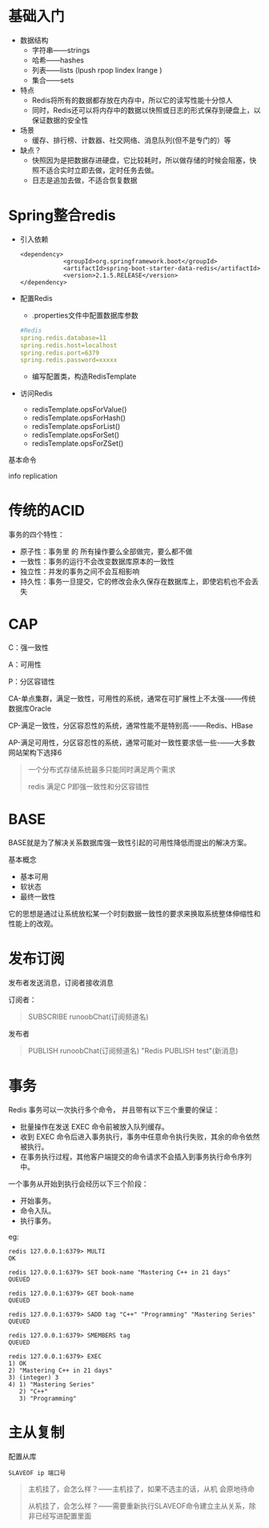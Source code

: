 # 基础入门

- 数据结构
  - 字符串——strings
  - 哈希——hashes
  - 列表——lists (lpush rpop lindex lrange )
  - 集合——sets
- 特点
  - Redis将所有的数据都存放在内存中，所以它的读写性能十分惊人
  - 同时，Redis还可以将内存中的数据以快照或日志的形式保存到硬盘上，以保证数据的安全性
- 场景
  - 缓存、排行榜、计数器、社交网络、消息队列(但不是专门的）等
- 缺点？
  - 快照因为是把数据存进硬盘，它比较耗时，所以做存储的时候会阻塞，快照不适合实时立即去做，定时任务去做。
  - 日志是追加去做，不适合恢复数据

# Spring整合redis

- 引入依赖

  ```
  <dependency>
              <groupId>org.springframework.boot</groupId>
              <artifactId>spring-boot-starter-data-redis</artifactId>
              <version>2.1.5.RELEASE</version>
  </dependency>
  ```

- 配置Redis

  - .properties文件中配置数据库参数

  ```yml
  #Redis
  spring.redis.database=11
  spring.redis.host=localhost
  spring.redis.port=6379
  spring.redis.password=xxxxx
  ```

  - 编写配置类，构造RedisTemplate

- 访问Redis

  - redisTemplate.opsForValue()
  - redisTemplate.opsForHash()
  - redisTemplate.opsForList()
  - redisTemplate.opsForSet()
  - redisTemplate.opsForZSet()

基本命令

info replication



# 传统的ACID

事务的四个特性：

* 原子性：事务里 的 所有操作要么全部做完，要么都不做
* 一致性：事务的运行不会改变数据库原本的一致性
* 独立性：并发的事务之间不会互相影响
* 持久性：事务一旦提交，它的修改会永久保存在数据库上，即使宕机也不会丢失

# CAP

C：强一致性

A：可用性

P：分区容错性

CA-单点集群，满足一致性，可用性的系统，通常在可扩展性上不太强-——传统数据库Oracle

CP-满足一致性，分区容忍性的系统，通常性能不是特别高-——Redis、HBase

AP-满足可用性，分区容忍性的系统，通常可能对一致性要求低一些-——大多数网站架构下选择6

> 一个分布式存储系统最多只能同时满足两个需求
>
> redis 满足C P即强一致性和分区容错性

# BASE

BASE就是为了解决关系数据库强一致性引起的可用性降低而提出的解决方案。

基本概念

* 基本可用
* 软状态
* 最终一致性

它的思想是通过让系统放松某一个时刻数据一致性的要求来换取系统整体伸缩性和性能上的改观。







# 发布订阅

发布者发送消息，订阅者接收消息

订阅者：

> SUBSCRIBE runoobChat(订阅频道名)

发布者

> PUBLISH runoobChat(订阅频道名) "Redis PUBLISH test"(新消息)



# 事务

Redis 事务可以一次执行多个命令， 并且带有以下三个重要的保证：

- 批量操作在发送 EXEC 命令前被放入队列缓存。
- 收到 EXEC 命令后进入事务执行，事务中任意命令执行失败，其余的命令依然被执行。
- 在事务执行过程，其他客户端提交的命令请求不会插入到事务执行命令序列中。

一个事务从开始到执行会经历以下三个阶段：

- 开始事务。
- 命令入队。
- 执行事务。

eg:

```
redis 127.0.0.1:6379> MULTI
OK

redis 127.0.0.1:6379> SET book-name "Mastering C++ in 21 days"
QUEUED

redis 127.0.0.1:6379> GET book-name
QUEUED

redis 127.0.0.1:6379> SADD tag "C++" "Programming" "Mastering Series"
QUEUED

redis 127.0.0.1:6379> SMEMBERS tag
QUEUED

redis 127.0.0.1:6379> EXEC
1) OK
2) "Mastering C++ in 21 days"
3) (integer) 3
4) 1) "Mastering Series"
   2) "C++"
   3) "Programming"
```

# 主从复制

配置从库

`SLAVEOF ip 端口号`

> 主机挂了，会怎么样？——主机挂了，如果不选主的话，从机 会原地待命
>
> 从机挂了，会怎么样？——需要重新执行SLAVEOF命令建立主从关系，除非已经写进配置里面

